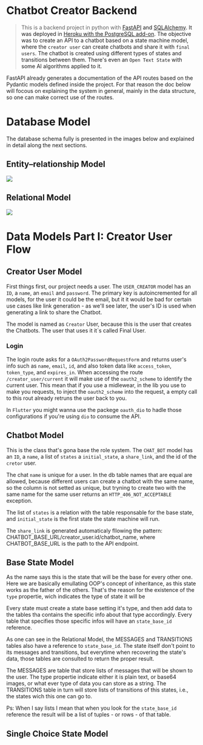 # Chatbot Creator Backend
> This is a backend project in python with  <a href="https://fastapi.tiangolo.com/">FastAPI<a> and <a href="https://www.sqlalchemy.org/">SQLAlchemy<a>. It was deployed in <a href="https://www.heroku.com/postgres">Heroku with the PostgreSQL add-on<a>. The objective was to create an API to a chatbot based on a state machine model, where the `creator user` can create chatbots and share it with `final users`. The chatbot is created using different types of states and transitions between them. There's even an `Open Text State` with some AI algorithms applied to it.

  FastAPI already generates a documentation of the API routes based on the Pydantic models defined inside the project. For that reason the doc below will focous on explaining the system in general, mainly in the data structure, so one can make correct use of the routes.

# Database Model
  The database schema fully is presented in the images below and explained in detail along the next sections.

## Entity–relationship Model
<img src="https://github.com/FelipeMarra/chat-bot-creator-back/blob/f2024737e8a070442f53210144cade9b0c893fde/doc/Diagrama%20ER.png"/>

## Relational Model
<img src="https://github.com/FelipeMarra/chat-bot-creator-back/blob/f2024737e8a070442f53210144cade9b0c893fde/doc/Modelo%20Relacional.png"/>

# Data Models Part I: Creator User Flow
## Creator User Model
  First things first, our project needs a user. The `USER_CREATOR` model has an `ID`, a `name`, an `email` and `password`. The primary key is autoincremented for all models, for the user it could be the email, but it it would be bad for certain use cases like link generation - as we'll see later, the user's ID is used when generating a link to share the Chatbot.

  The model is named as `Creator` User, because this is the user that creates the Chatbots. The user that uses it it`s called Final User.

### Login
  The login route asks for a `OAuth2PasswordRequestForm` and returns user's info such as `name`, `email`, `id`, and also token data like `access_token`, `token_type`, and `expires_in`. When accessing the route `/creator_user/current` it will make use of the `oauth2_scheme` to identify the current user. This mean that if you use a midlewear, in the lib you use to make you requests, to inject the `oauth2_scheme` into the request, a empty call to this rout already retruns the user back to you.

  In `Flutter` you might wanna use the packege `oauth_dio` to hadle those configurations if you're using `dio` to consume the API. 

## Chatbot Model
  This is the class that's gona base the role system. The `CHAT_BOT` model has an `ID`, a `name`, a list of `states` a `initial_state`, a `share_link`, and the id of the `cretor` user.

  The chat `name` is unique for a user. In the db table names that are equal are allowed, because different users can create a chatbot with the same name, so the column is not setted as unique, but tryning to create two with the same name for the same user returns an `HTTP_406_NOT_ACCEPTABLE` exception.

  The list of `states` is a relation with the table responsable for the base state, and `initial_state` is the first state the state machine will run. 

  The `share_link` is generated automaticaly fllowing the pattern: CHATBOT_BASE_URL/creator_user.id/chatbot_name, where CHATBOT_BASE_URL is the path to the API endpoint.

## Base State Model
  As the name says this is the state that will be the base for every other one. Here we are basically emullating OOP's concept of inheritance, as this state works as the father of the others. That's the reason for the existence of the `type` propertie, wich indicates the type of state it will be

  Every state must create a state base setting it's type, and then add data to the tables tha contains the specific info about that type accordingly. Every table that specifies those specific infos will have an `state_base_id` reference.
  
  As one can see in the Relational Model, the MESSAGES and TRANSITIONS tables also have a reference to `state_base_id`. The state itself don't point to its messages and transitions, but everytime when recovering the state's data, those tables are consulted to return the proper result.
  
  The MESSAGES are table that store lists of messages that will be shown to the user. The type propertie indicate either it is plain text, or base64 images, or what ever type of data you can store as a string. The TRANSITIONS table in turn will store lists of transitions of this states, i.e., the states wich this one can go to.

  Ps: When I say lists I mean that when you look for the `state_base_id` reference the result will be a list of tuples - or rows - of that table.
  
## Single Choice State Model

